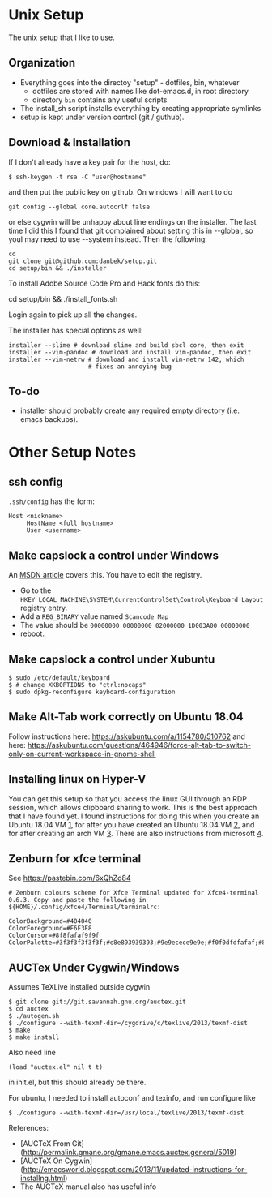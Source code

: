 Unix Setup
==========

The unix setup that I like to use.

Organization
------------

* Everything goes into the directoy "setup" - dotfiles, bin, whatever
  * dotfiles are stored with names like dot-emacs.d, in root directory
  * directory `bin` contains any useful scripts
* The install_sh script installs everything by creating appropriate symlinks
* setup is kept under version control (git / guthub).

Download & Installation
-----------------------
If I don't already have a key pair for the host, do:

    $ ssh-keygen -t rsa -C "user@hostname"

and then put the public key on github. On windows I will want to do

    git config --global core.autocrlf false
    
or else cygwin will be unhappy about line endings on the installer. The last
time I did this I found that git complained about setting this in --global,
so youI may need to use --system instead.  Then the following:

    cd
    git clone git@github.com:danbek/setup.git
    cd setup/bin && ./installer

To install Adobe Source Code Pro and Hack fonts do this:

   cd setup/bin && ./install_fonts.sh

Login again to pick up all the changes.

The installer has special options as well:

    installer --slime # download slime and build sbcl core, then exit
    installer --vim-pandoc # download and install vim-pandoc, then exit
    installer --vim-netrw # download and install vim-netrw 142, which
                          # fixes an annoying bug

To-do
-----
* installer should probably create any required empty directory (i.e. emacs backups).

Other Setup Notes
=================

ssh config
----------
`.ssh/config` has the form:

    Host <nickname>
         HostName <full hostname>
         User <username>

Make capslock a control under Windows
-------------------------------------

An [MSDN article][msdn] covers this. You have to edit the registry.

* Go to the `HKEY_LOCAL_MACHINE\SYSTEM\CurrentControlSet\Control\Keyboard Layout` registry entry.
* Add a `REG_BINARY` value named `Scancode Map`
* The value should be `00000000 00000000 02000000 1D003A00 00000000`
* reboot.

[msdn]: http://msdn.microsoft.com/en-us/library/windows/hardware/gg463447.aspx

Make capslock a control under Xubuntu
-------------------------------------

    $ sudo /etc/default/keyboard
    $ # change XKBOPTIONS to "ctrl:nocaps"
    $ sudo dpkg-reconfigure keyboard-configuration

Make Alt-Tab work correctly on Ubuntu 18.04
-------------------------------------------
Follow instructions here: https://askubuntu.com/a/1154780/510762 and here: https://askubuntu.com/questions/464946/force-alt-tab-to-switch-only-on-current-workspace-in-gnome-shell

Installing linux on Hyper-V
----------------------------

You can get this setup so that you access the linux GUI through an RDP session, which
allows clipboard sharing to work. This is the best approach that I have found yet. I found instructions
for doing this when you create an Ubuntu 18.04 VM [1], for after you have created an Ubuntu 18.04 VM [2],
and for after creating an arch VM [3]. There are also instructions from microsoft [4].

[1]: https://www.zdnet.com/article/windows-10-tip-run-ubuntu-linux-in-an-enhanced-hyper-v-session/
[2]: https://oitibs.com/hyper-v-lis-on-ubuntu-18-04/
[3]: https://forum.manjaro.org/t/installing-manjaro-in-hyper-v-with-enhanced-session-support/79394/1
[4]: https://forum.manjaro.org/t/installing-manjaro-in-hyper-v-with-enhanced-session-support/79394/1

Zenburn for xfce terminal
-------------------------
See https://pastebin.com/6xQhZd84

    # Zenburn colours scheme for Xfce Terminal updated for Xfce4-terminal 0.6.3. Copy and paste the following in ${HOME}/.config/xfce4/Terminal/terminalrc:

    ColorBackground=#404040
    ColorForeground=#F6F3E8
    ColorCursor=#8f8fafaf9f9f
    ColorPalette=#3f3f3f3f3f3f;#e8e893939393;#9e9ecece9e9e;#f0f0dfdfafaf;#8c8cd0d0d3d3;#c0c0bebed1d1;#dfdfafaf8f8f;#efefefefefef;#3f3f3f3f3f3f;#e8e893939393;#9e9ecece9e9e;#f0f0dfdfafaf;#8c8cd0d0d3d3;#c0c0bebed1d1;#dfdfafaf8f8f;#efefefefefef

AUCTex Under Cygwin/Windows
---------------------------

Assumes TeXLive installed outside cygwin

    $ git clone git://git.savannah.gnu.org/auctex.git
    $ cd auctex
    $ ./autogen.sh
    $ ./configure --with-texmf-dir=/cygdrive/c/texlive/2013/texmf-dist
    $ make
    $ make install

Also need line

    (load "auctex.el" nil t t)

in init.el, but this should already be there.

For ubuntu, I needed to install autoconf and texinfo, and run
configure like

    $ ./configure --with-texmf-dir=/usr/local/texlive/2013/texmf-dist
    
    
References:

* [AUCTeX From Git] (http://permalink.gmane.org/gmane.emacs.auctex.general/5019)
* [AUCTeX On Cygwin] (http://emacsworld.blogspot.com/2013/11/updated-instructions-for-installng.html)
* The AUCTeX manual also has useful info
 
